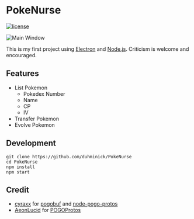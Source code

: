 # PokeNurse
[![license](https://img.shields.io/github/license/mashape/apistatus.svg?maxAge=2592000)]()

![Main Window](http://i.imgur.com/B5f1EgX.png)

This is my first project using [Electron](http://electron.atom.io/) and [Node.js](https://nodejs.org/en/).  Criticism is welcome and encouraged.

## Features
* List Pokemon
    * Pokedex Number
    * Name
    * CP
    * IV
* Transfer Pokemon
* Evolve Pokemon

## Development
    git clone https://github.com/duhminick/PokeNurse
    cd PokeNurse
    npm install
    npm start

## Credit
* [cyraxx](https://github.com/cyraxx) for [pogobuf](https://github.com/cyraxx/pogobuf) and [node-pogo-protos](https://github.com/cyraxx/node-pogo-protos)
* [AeonLucid](https://github.com/AeonLucid) for [POGOProtos](https://github.com/AeonLucid/POGOProtos)